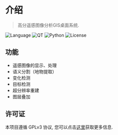 # 介绍

> 高分遥感图像分析GIS桌面系统.

![Language](https://img.shields.io/badge/Language-C++-royalblue)
![QT](https://img.shields.io/badge/QT-%3E%3D5.15.2-%2341CD52)
![Python](https://img.shields.io/badge/Python-%3E%3D3.9-blue)
![License](https://img.shields.io/badge/License-GPL--3.0-orange)

## 功能

- 遥感图像的显示、处理
- 语义分割（地物提取）
- 变化检测
- 目标检测
- 超分辨率重建
- 图层叠加

## 许可证

本项目遵循 GPLv3 协议, 您可以点击[这里](../LICENSE.md)获取更多信息.